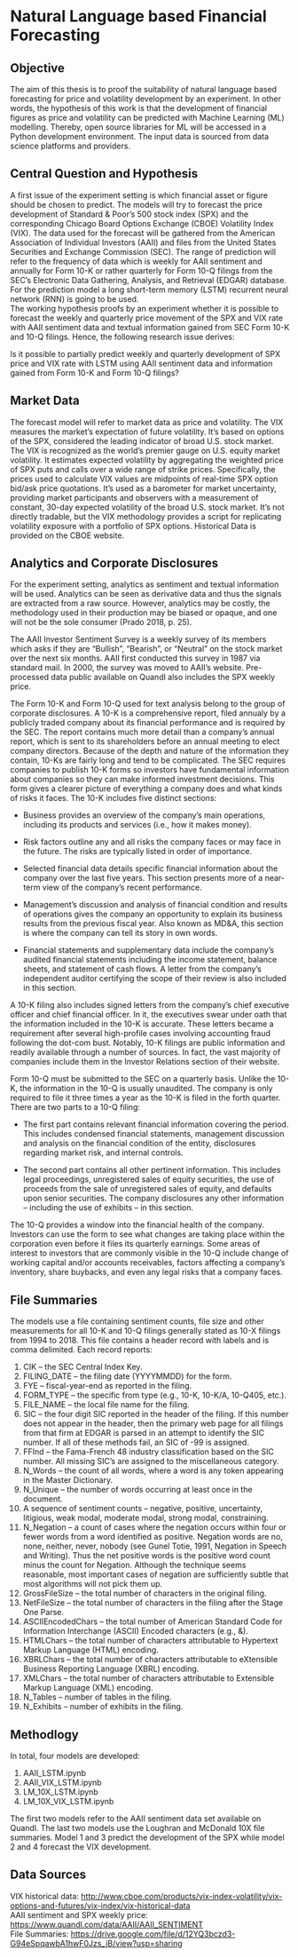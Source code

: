 # Natural Language based Financial Forecasting

## Objective
The aim of this thesis is to proof the suitability of natural language based forecasting for
price and volatility development by an experiment. In other words, the hypothesis of this
work is that the development of financial figures as price and volatility can be predicted
with Machine Learning (ML) modelling. Thereby, open source libraries for ML will be accessed in a Python
development environment. The input data is sourced from data science platforms and
providers.

## Central Question and Hypothesis
A first issue of the experiment setting is which financial asset or figure should be chosen
to predict. The models will try to forecast the price development of Standard & Poor’s 500
stock index (SPX) and the corresponding Chicago Board Options Exchange (CBOE) Volatility
Index (VIX). The data used for the forecast will be gathered from the American
Association of Individual Investors (AAII) and files from the United States Securities and
Exchange Commission (SEC). The range of prediction will refer to the frequency of data
which is weekly for AAII sentiment and annually for Form 10-K or rather quarterly for
Form 10-Q filings from the SEC’s Electronic Data Gathering, Analysis, and Retrieval
(EDGAR) database. For the prediction model a long short-term memory (LSTM) recurrent
neural network (RNN) is going to be used. <br>
The working hypothesis proofs by an experiment whether it is possible to forecast the
weekly and quarterly price movement of the SPX and VIX rate with AAII sentiment data
and textual information gained from SEC Form 10-K and 10-Q filings. Hence, the following
research issue derives:

Is it possible to partially predict weekly and quarterly development of SPX price
and VIX rate with LSTM using AAII sentiment data and information gained from
Form 10-K and Form 10-Q filings?

## Market Data
The forecast model will refer to market data as price and volatility. The VIX measures
the market’s expectation of future volatility. It’s based on options of the SPX, considered
the leading indicator of broad U.S. stock market. The VIX is recognized as the world’s
premier gauge on U.S. equity market volatility. It estimates expected volatility by aggregating
the weighted price of SPX puts and calls over a wide range of strike prices. Specifically,
the prices used to calculate VIX values are midpoints of real-time SPX option
bid/ask price quotations. It’s used as a barometer for market uncertainty, providing market
participants and observers with a measurement of constant, 30-day expected volatility of
the broad U.S. stock market. It’s not directly tradable, but the VIX methodology provides
a script for replicating volatility exposure with a portfolio of SPX options. Historical Data
is provided on the CBOE website.

## Analytics and Corporate Disclosures
For the experiment setting, analytics as sentiment and textual information will be used.
Analytics can be seen as derivative data and thus the signals are extracted from a raw
source. However, analytics may be costly, the methodology used in their production may
be biased or opaque, and one will not be the sole consumer (Prado 2018, p. 25).

The AAII Investor Sentiment Survey is a weekly survey of its members which asks if
they are “Bullish”, “Bearish”, or “Neutral” on the stock market over the next six months.
AAII first conducted this survey in 1987 via standard mail. In 2000, the survey was moved 
to AAII’s website. Pre-processed data public available on Quandl also includes the SPX
weekly price.

The Form 10-K and Form 10-Q used for text analysis belong to the group of corporate
disclosures. A 10-K is a comprehensive report, filed annualy by a publicly traded company
about its financial performance and is required by the SEC. The report contains
much more detail than a company’s annual report, which is sent to its shareholders before
an annual meeting to elect company directors. Because of the depth and nature of the
information they contain, 10-Ks are fairly long and tend to be complicated. The SEC requires
companies to publish 10-K forms so investors have fundamental information about companies
so they can make informed investment decisions. This form gives a clearer picture
of everything a company does and what kinds of risks it faces. The 10-K includes five
distinct sections:

* Business provides an overview of the company’s main operations, including its
products and services (i.e., how it makes money).

* Risk factors outline any and all risks the company faces or may face in the future.
The risks are typically listed in order of importance.

* Selected financial data details specific financial information about the company
over the last five years. This section presents more of a near-term view of the
company’s recent performance.

* Management’s discussion and analysis of financial condition and results of operations
gives the company an opportunity to explain its business results from the
previous fiscal year. Also known as MD&A, this section is where the company
can tell its story in own words.

* Financial statements and supplementary data include the company’s audited
financial statements including the income statement, balance sheets, and statement
of cash flows. A letter from the company’s independent auditor certifying
the scope of their review is also included in this section.

A 10-K filing also includes signed letters from the company’s chief executive officer and
chief financial officer. In it, the executives swear under oath that the information included
in the 10-K is accurate. These letters became a requirement after several high-profile
cases involving accounting fraud following the dot-com bust.
Notably, 10-K filings are public information and readily available through a number of
sources. In fact, the vast majority of companies include them in the Investor Relations
section of their website.

Form 10-Q must be submitted to the SEC on a quarterly basis. Unlike the 10-K, the information
in the 10-Q is usually unaudited. The company is only required to file it three
times a year as the 10-K is filed in the forth quarter. There are two parts to a 10-Q filing:

* The first part contains relevant financial information covering the period. This
includes condensed financial statements, management discussion and analysis on
the financial condition of the entity, disclosures regarding market risk, and internal
controls.

* The second part contains all other pertinent information. This includes legal proceedings,
unregistered sales of equity securities, the use of proceeds from the sale
of unregistered sales of equity, and defaults upon senior securities. The company
disclosures any other information – including the use of exhibits – in this section.

The 10-Q provides a window into the financial health of the company. Investors can use
the form to see what changes are taking place within the corporation even before it files
its quarterly earnings. Some areas of interest to investors that are commonly visible in the
10-Q include change of working capital and/or accounts receivables, factors affecting a
company’s inventory, share buybacks, and even any legal risks that a company faces.

## File Summaries
The models use a file containing sentiment counts, file size and other measurements for
all 10-K and 10-Q filings generally stated as 10-X filings from 1994 to 2018. This file
contains a header record with labels and is comma delimited. Each record reports:
1. CIK – the SEC Central Index Key.
2. FILING_DATE – the filing date (YYYYMMDD) for the form.
3. FYE – fiscal-year-end as reported in the filing.
4. FORM_TYPE – the specific from type (e.g., 10-K, 10-K/A, 10-Q405, etc.).
5. FILE_NAME – the local file name for the filing.
6. SIC – the four digit SIC reported in the header of the filing. If this number does
not appear in the header, then the primary web page for all filings from that firm
at EDGAR is parsed in an attempt to identify the SIC number. If all of these methods
fail, an SIC of -99 is assigned.
7. FFInd – the Fama-French 48 industry classification based on the SIC number. All
missing SIC’s are assigned to the miscellaneous category.
8. N_Words – the count of all words, where a word is any token appearing in the
Master Dictionary.
9. N_Unique – the number of words occurring at least once in the document.
10. A sequence of sentiment counts – negative, positive, uncertainty, litigious, weak
modal, moderate modal, strong modal, constraining.
11. N_Negation – a count of cases where the negation occurs within four or fewer
words from a word identified as positive. Negation words are no, none, neither,
never, nobody (see Gunel Totie, 1991, Negation in Speech and Writing). Thus the
net positive words is the positive word count minus the count for Negation. Although
the technique seems reasonable, most important cases of negation are sufficiently
subtle that most algorithms will not pick them up.
12. GrossFileSize – the total number of characters in the original filing.
13. NetFileSize – the total number of characters in the filing after the Stage One Parse.
14. ASCIIEncodedChars – the total number of American Standard Code for Information
Interchange (ASCII) Encoded characters (e.g., &amp;).
15. HTMLChars – the total number of characters attributable to Hypertext Markup
Language (HTML) encoding.
16. XBRLChars – the total number of characters attributable to eXtensible Business
Reporting Language (XBRL) encoding.
17. XMLChars – the total number of characters attributable to Extensible Markup
Language (XML) encoding.
18. N_Tables – number of tables in the filing.
19. N_Exhibits – number of exhibits in the filing.

## Methodlogy
In total, four models are developed:
1. AAII_LSTM.ipynb
2. AAII_VIX_LSTM.ipynb
3. LM_10X_LSTM.ipynb
4. LM_10X_VIX_LSTM.ipynb

The first two models refer to the AAII sentiment data set available on Quandl. The last
two models use the Loughran and McDonald 10X file summaries. Model 1 and 3 predict
the development of the SPX while model 2 and 4 forecast the VIX development.

## Data Sources
VIX historical data: http://www.cboe.com/products/vix-index-volatility/vix-options-and-futures/vix-index/vix-historical-data <br>
AAII sentiment and SPX weekly price: https://www.quandl.com/data/AAII/AAII_SENTIMENT <br>
File Summaries: https://drive.google.com/file/d/12YQ3bczd3-G94eSpqawbA1hwF0Jzs_jB/view?usp=sharing

